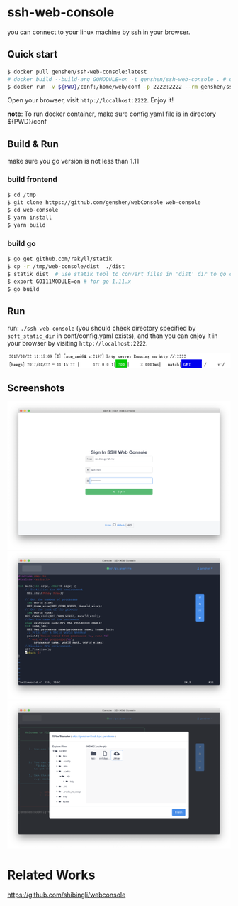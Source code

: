 # ssh-web-console
you can connect to your linux machine by ssh in your browser.

## Quick start
```bash
$ docker pull genshen/ssh-web-console:latest
# docker build --build-arg GOMODULE=on -t genshen/ssh-web-console . # or build docker image on your own machine
$ docker run -v ${PWD}/conf:/home/web/conf -p 2222:2222 --rm genshen/ssh-web-console
```

Open your browser, visit `http://localhost:2222`. Enjoy it!

**note**: To run docker container, make sure config.yaml file is in directory ${PWD}/conf
## Build & Run
make sure you go version is not less than 1.11

### build frontend
```bash
$ cd /tmp
$ git clone https://github.com/genshen/webConsole web-console
$ cd web-console
$ yarn install
$ yarn build
```

### build go
```bash
$ go get github.com/rakyll/statik
$ cp -r /tmp/web-console/dist  ./dist
$ statik dist  # use statik tool to convert files in 'dist' dir to go code, and compile into binary.
$ export GO111MODULE=on # for go 1.11.x
$ go build
```

## Run
run: `./ssh-web-console` (you should check directory specified by `soft_static_dir` in conf/config.yaml exists), 
and than you can enjoy it in your browser by visiting `http://localhost:2222`.

![](./Screenshots/shot1.png)

## Screenshots
![](./Screenshots/shot2.png)
![](./Screenshots/shot3.png)
![](./Screenshots/shot4.png)

# Related Works
https://github.com/shibingli/webconsole
